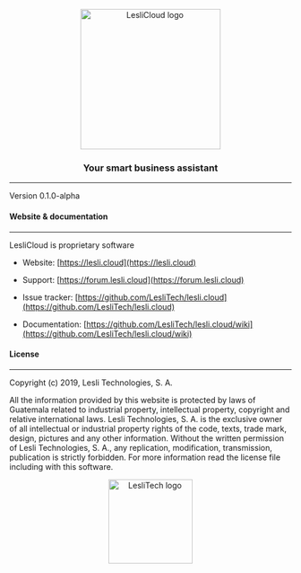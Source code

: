 <p align="center">
	<a href="https://lesli.cloud" target="_blank">
		<img width="250" alt="LesliCloud logo" src="https://cdn.lesli.tech/leslicloud/brand/leslicloud-logo.png" />
	</a>
</p>

<h3 align="center">Your smart business assistant</h3>

<hr/>

Version 0.1.0-alpha


#### Website & documentation
-------

LesliCloud is proprietary software

* Website: [https://lesli.cloud](https://lesli.cloud)

* Support: [https://forum.lesli.cloud](https://forum.lesli.cloud)

* Issue tracker: [https://github.com/LesliTech/lesli.cloud](https://github.com/LesliTech/lesli.cloud)

* Documentation: [https://github.com/LesliTech/lesli.cloud/wiki](https://github.com/LesliTech/lesli.cloud/wiki)

#### License
-------
Copyright (c) 2019, Lesli Technologies, S. A.

All the information provided by this website is protected by laws of Guatemala related 
to industrial property, intellectual property, copyright and relative international laws. 
Lesli Technologies, S. A. is the exclusive owner of all intellectual or industrial property
rights of the code, texts, trade mark, design, pictures and any other information.
Without the written permission of Lesli Technologies, S. A., any replication, modification,
transmission, publication is strictly forbidden.
For more information read the license file including with this software.

<p align="center">
	<a href="https://www.lesli.tech" target="_blank">
		<img alt="LesliTech logo" width="150" src="https://cdn.lesli.tech/leslitech/brand/leslitech-logo.svg" />
	</a>
</p>

